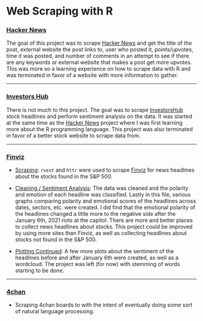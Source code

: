 Web Scraping with R
===================

### [Hacker News](hackernews)

The goal of this project was to scrape [Hacker News](https://news.ycombinator.com/front) and get the title of the post, external website the post links to, user who posted it, points/upvotes, time it was posted, and number of comments in an attempt to see if there are any keywords or external website that makes a post get more upvotes.  This was more so a learning experience on how to scrape data with R and was terminated in favor of a website with more information to gather.

-----------
### [Investors Hub](investorhub)

There is not much to this project.  The goal was to scrape [InvestorsHub](https://investorshub.advfn.com/) stock headlines and perform sentiment analysis on the data.  It was started at the same time as the [Hacker News](hackernews/rhacker_news.R) project where I was first learning more about the R programming language. This project was also terminated in favor of a better stock website to scrape data from.

------
### [Finviz](finviz)

- [Scraping](finviz/notebooks/fv-scrape.R): `rvest` and `httr` were used to scrape [Finviz](https://finviz.com) for news headlines about the stocks found in the S&P 500.

- [Cleaning / Sentiment Analysis](finviz/notebooks/fv-plot.R): The data was cleaned and the polarity and emotion of each headline was classified.  Lastly in this file, various graphs comparing polarity and emotional scores of the headlines across dates, sectors, etc. were created.  I did find that the emotional polarity of the headlines changed a little more to the negative side after the January 6th, 2021 riots at the capitol.  There are more and better places to collect news headlines about stocks.  This project could be improved by using more sites than Finviz, as well as collecting headlines about stocks not found in the S&P 500.

- [Plotting Continued](finviz/notebooks/fv-wc.R): A few more plots about the sentiment of the headlines before and after January 6th were created, as well as a wordcloud.  The project was left (for now) with stemming of words starting to be done.

-----
### [4chan](4chan)
- Scraping 4chan boards to with the intent of eventually doing some sort of natural language processing.
